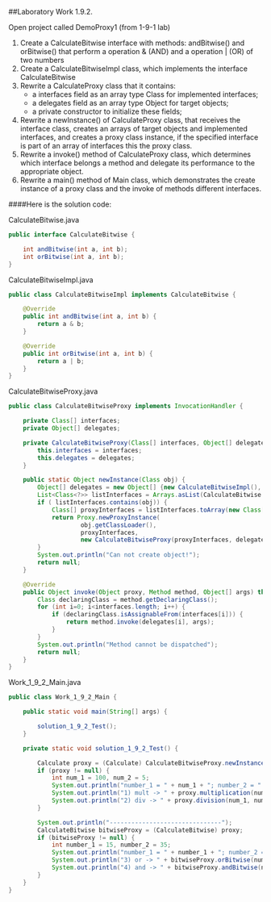 ##Laboratory Work 1.9.2.  

Open project called  DemoProxy1 (from 1-9-1 lab) 

<ol>
    <li>Create a CalculateBitwise interface with methods: andBitwise() and 
        orBitwise() that perform a operation & (AND) and a operation | (OR)  
        of two numbers </li>
    <li>Create a CalculateBitwiseImpl class, which implements the interface 
        CalculateBitwise </li>
    <li>Rewrite a CalculateProxy class that it contains:  
        <ul>
            <li> a interfaces field as an array type Class for 
                 implemented interfaces; </li>
            <li> a delegates field as an array type  Object for 
                 target objects; </li>
            <li> a private constructor to initialize these fields; </li>
        </ul>
    </li>
    <li>Rewrite a newInstance() of CalculateProxy class, that receives 
        the interface class, creates an arrays of target objects and 
        implemented interfaces, and creates a proxy class instance, 
        if the specified interface is part of an array of interfaces 
        this the proxy class. </li> 
    <li>Rewrite a invoke() method of CalculateProxy class, 
        which determines which interface belongs a method and delegate 
        its performance to the appropriate object. </li>
    <li>Rewrite a main() method of Main class, which demonstrates 
        the create instance of a proxy class and the invoke of methods 
        different interfaces.</li>
</ol>

####Here is the solution code:  

CalculateBitwise.java
````java
public interface CalculateBitwise {

    int andBitwise(int a, int b);
    int orBitwise(int a, int b);
}
````

CalculateBitwiseImpl.java
```java
public class CalculateBitwiseImpl implements CalculateBitwise {

    @Override
    public int andBitwise(int a, int b) {
        return a & b;
    }

    @Override
    public int orBitwise(int a, int b) {
        return a | b;
    }
}
```

CalculateBitwiseProxy.java
```java
public class CalculateBitwiseProxy implements InvocationHandler {

    private Class[] interfaces;
    private Object[] delegates;

    private CalculateBitwiseProxy(Class[] interfaces, Object[] delegates) {
        this.interfaces = interfaces;
        this.delegates = delegates;
    }

    public static Object newInstance(Class obj) {
        Object[] delegates = new Object[] {new CalculateBitwiseImpl(), new CalculateImpl()};
        List<Class<?>> listInterfaces = Arrays.asList(CalculateBitwise.class, Calculate.class);
        if ( listInterfaces.contains(obj)) {
            Class[] proxyInterfaces = listInterfaces.toArray(new Class[listInterfaces.size()]);
            return Proxy.newProxyInstance(
                    obj.getClassLoader(),
                    proxyInterfaces,
                    new CalculateBitwiseProxy(proxyInterfaces, delegates));
        }
        System.out.println("Can not create object!");
        return null;
    }

    @Override
    public Object invoke(Object proxy, Method method, Object[] args) throws Throwable {
        Class declaringClass = method.getDeclaringClass();
        for (int i=0; i<interfaces.length; i++) {
            if (declaringClass.isAssignableFrom(interfaces[i])) {
                return method.invoke(delegates[i], args);
            }
        }
        System.out.println("Method cannot be dispatched");
        return null;
    }
}
```

Work_1_9_2_Main.java
```java
public class Work_1_9_2_Main {

    public static void main(String[] args) {

        solution_1_9_2_Test();
    }

    private static void solution_1_9_2_Test() {

        Calculate proxy = (Calculate) CalculateBitwiseProxy.newInstance(Calculate.class);
        if (proxy != null) {
            int num_1 = 100, num_2 = 5;
            System.out.println("number_1 = " + num_1 + "; number_2 = " + num_2);
            System.out.println("1) mult -> " + proxy.multiplication(num_1, num_2));
            System.out.println("2) div -> " + proxy.division(num_1, num_2));
        }

        System.out.println("-------------------------------");
        CalculateBitwise bitwiseProxy = (CalculateBitwise) proxy;
        if (bitwiseProxy != null) {
            int number_1 = 15, number_2 = 35;
            System.out.println("number_1 = " + number_1 + "; number_2 = " + number_2);
            System.out.println("3) or -> " + bitwiseProxy.orBitwise(number_1, number_2));
            System.out.println("4) and -> " + bitwiseProxy.andBitwise(number_1, number_2));
        }
    }
}
```

